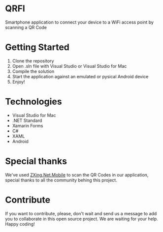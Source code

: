 # QRFI
Smartphone application to connect your device to a WiFi access point by scanning a QR Code

# Getting Started
1. Clone the repository
2. Open .sln file with Visual Studio or Visual Studio for Mac
3. Compile the solution
4. Start the application against an emulated or pysical Android device
5. Enjoy!

# Technologies
- Visual Studio for Mac
- .NET Standard
- Xamarin Forms
- C#
- XAML
- Android

# Special thanks
We've used [ZXing.Net.Mobile](https://github.com/Redth/ZXing.Net.Mobile) to scan the QR Codes in our application, special thanks to all the community behing this project.

# Contribute
If you want to contribute, please, don't wait and send us a message to add you to collaborate in this open source project. We are waiting for your help. Happy coding!
